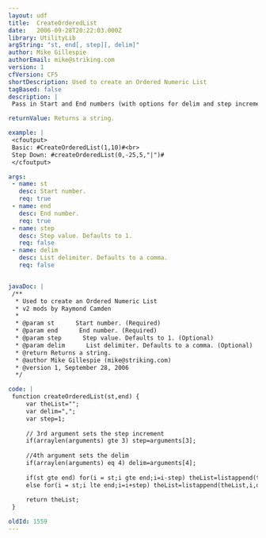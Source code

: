 ```yaml
---
layout: udf
title:  CreateOrderedList
date:   2006-09-28T20:22:03.000Z
library: UtilityLib
argString: "st, end[, step][, delim]"
author: Mike Gillespie
authorEmail: mike@striking.com
version: 1
cfVersion: CF5
shortDescription: Used to create an Ordered Numeric List
tagBased: false
description: |
 Pass in Start and End numbers (with options for delim and step increment) and this UDF will generate an Ascending (or descending), ordered delimited list in your step increment.

returnValue: Returns a string.

example: |
 <cfoutput>
 Basic: #CreateOrderedList(1,10)#<br>
 Step Down: #createOrderedList(0,-25,5,"|")#
 </cfoutput>

args:
 - name: st
   desc: Start number.
   req: true
 - name: end
   desc: End number.
   req: true
 - name: step
   desc: Step value. Defaults to 1.
   req: false
 - name: delim
   desc: List delimiter. Defaults to a comma.
   req: false


javaDoc: |
 /**
  * Used to create an Ordered Numeric List
  * v2 mods by Raymond Camden
  * 
  * @param st      Start number. (Required)
  * @param end      End number. (Required)
  * @param step      Step value. Defaults to 1. (Optional)
  * @param delim      List delimiter. Defaults to a comma. (Optional)
  * @return Returns a string. 
  * @author Mike Gillespie (mike@striking.com) 
  * @version 1, September 28, 2006 
  */

code: |
 function createOrderedList(st,end) {
     var theList="";
     var delim=",";
     var step=1;
 
     // 3rd argument sets the step increment
     if(arraylen(arguments) gte 3) step=arguments[3];
 
     //4th argument sets the delim
     if(arraylen(arguments) eq 4) delim=arguments[4];
 
     if(st gte end) for(i = st;i gte end;i=i-step) theList=listappend(theList,i,delim);        
     else for(i = st;i lte end;i=i+step) theList=listappend(theList,i,delim);        
 
     return theList;
 }

oldId: 1559
---
```


